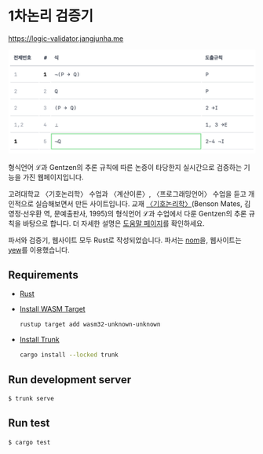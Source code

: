 # 1차논리 검증기

<https://logic-validator.jangjunha.me>

![웹사이트 스크린샷](./screenshot.png)

형식언어 ℒ과 Gentzen의 추론 규칙에 따른 논증이 타당한지 실시간으로 검증하는 기능을 가진 웹페이지입니다.

고려대학교 〈기호논리학〉 수업과 〈계산이론〉, 〈프로그래밍언어〉 수업을 듣고 개인적으로 실습해보면서 만든 사이트입니다. 교재 [〈기호논리학〉][elementary-logic-book](Benson Mates, 김영정·선우환 역, 문예출판사, 1995)의 형식언어 ℒ과 수업에서 다룬 Gentzen의 추론 규칙을 바탕으로 합니다. 더 자세한 설명은 [도움말 페이지][help]를 확인하세요.

파서와 검증기, 웹사이트 모두 Rust로 작성되었습니다. 파서는 [nom]을, 웹사이트는 [yew]를 이용했습니다.

## Requirements

- [Rust](https://www.rust-lang.org/tools/install)

- [Install WASM Target](https://yew.rs/docs/getting-started/introduction#install-webassembly-target)

  ```sh
  rustup target add wasm32-unknown-unknown
  ```

- [Install Trunk](https://yew.rs/docs/getting-started/introduction#install-trunk)

  ```sh
  cargo install --locked trunk
  ```

## Run development server

```zsh
$ trunk serve
```

## Run test

```zsh
$ cargo test
```

[elementary-logic-book]: https://product.kyobobook.co.kr/detail/S000000548655
[help]: https://logic-validator.jangjunha.me/help/
[nom]: https://github.com/Geal/nom
[yew]: https://github.com/yewstack/yew
